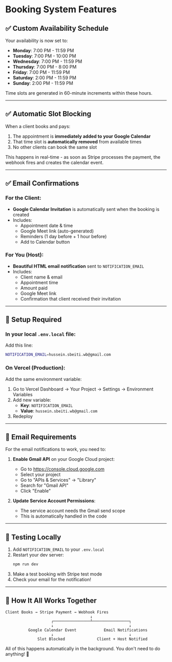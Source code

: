 # Booking System Features

## ✅ Custom Availability Schedule

Your availability is now set to:

- **Monday**: 7:00 PM - 11:59 PM
- **Tuesday**: 7:00 PM - 10:00 PM  
- **Wednesday**: 7:00 PM - 11:59 PM
- **Thursday**: 7:00 PM - 8:00 PM
- **Friday**: 7:00 PM - 11:59 PM
- **Saturday**: 2:00 PM - 11:59 PM
- **Sunday**: 2:00 PM - 11:59 PM

Time slots are generated in 60-minute increments within these hours.

---

## ✅ Automatic Slot Blocking

When a client books and pays:
1. The appointment is **immediately added to your Google Calendar**
2. That time slot is **automatically removed** from available times
3. No other clients can book the same slot

This happens in real-time - as soon as Stripe processes the payment, the webhook fires and creates the calendar event.

---

## ✅ Email Confirmations

### For the Client:
- **Google Calendar Invitation** is automatically sent when the booking is created
- Includes:
  - Appointment date & time
  - Google Meet link (auto-generated)
  - Reminders (1 day before + 1 hour before)
  - Add to Calendar button

### For You (Host):
- **Beautiful HTML email notification** sent to `NOTIFICATION_EMAIL`
- Includes:
  - Client name & email
  - Appointment time
  - Amount paid
  - Google Meet link
  - Confirmation that client received their invitation

---

## 🔧 Setup Required

### In your local `.env.local` file:
Add this line:
```bash
NOTIFICATION_EMAIL=hussein.sbeiti.wb@gmail.com
```

### On Vercel (Production):
Add the same environment variable:
1. Go to Vercel Dashboard → Your Project → Settings → Environment Variables
2. Add new variable:
   - **Key**: `NOTIFICATION_EMAIL`
   - **Value**: `hussein.sbeiti.wb@gmail.com`
3. Redeploy

---

## 📧 Email Requirements

For the email notifications to work, you need to:

1. **Enable Gmail API** on your Google Cloud project:
   - Go to https://console.cloud.google.com
   - Select your project
   - Go to "APIs & Services" → "Library"
   - Search for "Gmail API"
   - Click "Enable"

2. **Update Service Account Permissions**:
   - The service account needs the Gmail send scope
   - This is automatically handled in the code

---

## 🧪 Testing Locally

1. Add `NOTIFICATION_EMAIL` to your `.env.local`
2. Restart your dev server:
   ```bash
   npm run dev
   ```
3. Make a test booking with Stripe test mode
4. Check your email for the notification!

---

## 🚀 How It All Works Together

```
Client Books → Stripe Payment → Webhook Fires
                                     ↓
                    ┌────────────────┴────────────────┐
                    ↓                                 ↓
          Google Calendar Event            Email Notifications
                    ↓                                 ↓
              Slot Blocked              Client + Host Notified
```

All of this happens automatically in the background. You don't need to do anything! 🎉

